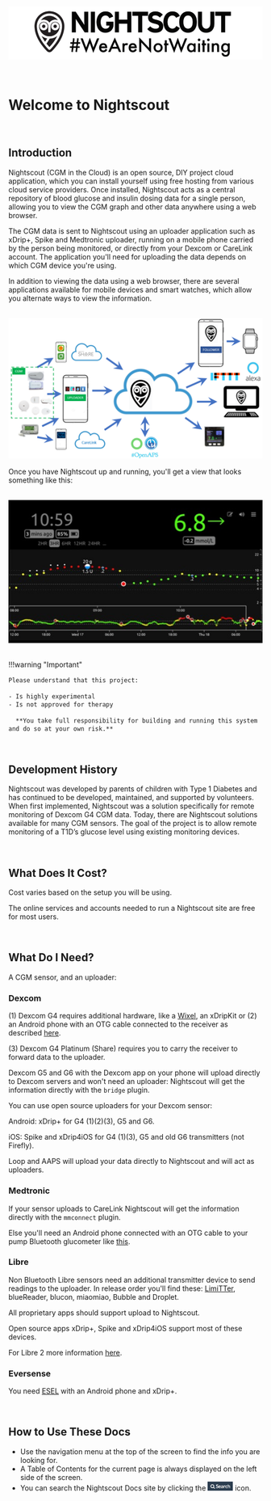 ![](.\img\cropped-Header2.png)

</br>

# Welcome to Nightscout

</br>

## Introduction

Nightscout (CGM in the Cloud) is an open source, DIY project cloud application, which you can install yourself using free hosting from various cloud service providers. Once installed, Nightscout acts as a central repository of blood glucose and insulin dosing data for a single person, allowing you to view the CGM graph and other data anywhere using a web browser.

The CGM data is sent to Nightscout using an uploader application such as xDrip+, Spike and Medtronic uploader, running on a mobile phone carried by the person being monitored, or directly from your Dexcom or CareLink account. The application you'll need for uploading the data depends on which CGM device you're using.

In addition to viewing the data using a web browser, there are several applications available for mobile devices and smart watches, which allow you alternate ways to view the information.

</br>

<img src="./img/nscloud.png" width="800px">

</br>

Once you have Nightscout up and running, you'll get a view that looks something like this:

</br>

 <img src="./img/nightscout.jpg" width="600px">

</br>

</br>

!!!warning "Important"

    Please understand that this project:
    
    - Is highly experimental
    - Is not approved for therapy
    
      **You take full responsibility for building and running this system and do so at your own risk.**

</br>

## Development History

Nightscout was developed by parents of children with Type 1 Diabetes and has continued to be developed, maintained, and supported by volunteers. When first implemented, Nightscout was a solution specifically for remote monitoring of Dexcom G4 CGM data. Today, there are Nightscout solutions available for many CGM sensors. The goal of the project is to allow remote monitoring of a T1D’s glucose level using existing monitoring devices.

</br>

## What Does It Cost?

Cost varies based on the setup you will be using.

The online services and accounts needed to run a Nightscout site are free for most users.

</br>

## What Do I Need?

A CGM sensor, and an uploader:

### Dexcom

(1) Dexcom G4 requires additional hardware, like a [Wixel](https://github.com/StephenBlackWasAlreadyTaken/xDrip/wiki/xDrip-Wireless-Bridge), an xDripKit or (2) an Android phone with an OTG cable connected to the receiver as described [here](http://www.nightscout.info/wiki/welcome/basic-requirements).

(3) Dexcom G4 Platinum (Share) requires you to carry the receiver to forward data to the uploader.

Dexcom G5 and G6 with the Dexcom app on your phone will upload directly to Dexcom servers and won't need an uploader: Nightscout will get the information directly with the `bridge` plugin.

You can use open source uploaders for your Dexcom sensor:

Android: xDrip+ for G4 (1)(2)(3), G5 and G6.

iOS: Spike and xDrip4iOS for G4 (1)(3), G5 and old G6 transmitters (not Firefly).

Loop and AAPS will upload your data directly to Nightscout and will act as uploaders.

### Medtronic

If your sensor uploads to CareLink Nightscout will get the information directly with the `mmconnect` plugin.

Else you'll need an Android phone connected with an OTG cable to your pump Bluetooth glucometer like [this](http://pazaan.github.io/600SeriesAndroidUploader/).

### Libre

Non Bluetooth Libre sensors need an additional transmitter device to send readings to the uploader. In release order you'll find these: [LimiTTer](https://github.com/JoernL/LimiTTer), blueReader, blucon, miaomiao, Bubble and Droplet.

All proprietary apps should support upload to Nightscout.

Open source apps xDrip+, Spike and xDrip4iOS support most of these devices.

For Libre 2 more information [here](https://androidaps.readthedocs.io/en/latest/EN/Hardware/Libre2.html).

### Eversense

You need [ESEL](https://github.com/BernhardRo/Esel) with an Android phone and xDrip+.

</br>

## How to Use These Docs

* Use the navigation menu at the top of the screen to find the info you are looking for.
* A Table of Contents for the current page is always displayed on the left side of the screen.
* You can search the Nightscout Docs site by clicking the <img src="img/search_icon.png" width="50px"> icon.